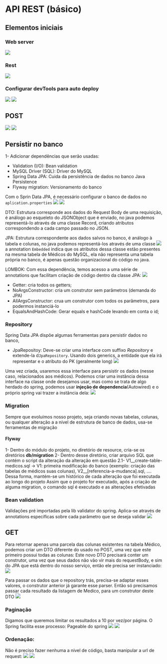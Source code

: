 # API REST (básico)

## Elementos iniciais
### Web server
![](images/2024-04-07_20-04.png)

### Rest
![](images/rest-basics.png)

### Configurar devTools para auto deploy
![](images/settingsCompiler.png)
![](images/settingsAdv.png)

## POST
![](images/POSTElements.png)
![](images/recordDTO.png)

## Persistir no banco
1- Adicionar dependências que serão usadas:
- Validation (I/O): Bean validation
- MySQL Driver (SQL): Driver do MySQL
- Spring Data JPA: Cuida da persistência de dados no banco Java Persistence
- Flyway migration: Versionamento do banco

Com o Sprin Data JPA, é necessário configurar o banco de dados no ```aplication.properties```
![](images/appProperties.png)
![](images/propKeys.png)

DTO: Estrutura corresponde aos dados do Request Body de uma requisição, é análogo ao esqueleto do JSONObject que é enviado, no java podemos representá-lo através de uma classe Record, criando atributos correspondendo a cada campo passado no JSON.

JPA: Estrutura correspondente aos dados salvos no banco, é análogo à tabela e colunas, no java podemos representá-los através de uma classe 
![](images/entityJPA.png)
a annotation `Embedded` indica que os atributos dessa classe estão presentes na mesma tabela de Médicos do MySQL, ela não representa uma tabela própria no banco, é apenas questão organizacional do código no java.

LOMBOK: Com essa dependência, temos acesso a uma série de annotations que facilitam criação de código dentro da classe JPA:
![](images/lombokAnnotations.png)
- Getter: cria todos os getters;
- NoArgsConstructor: cria um construtor sem parâmetros (demanda do JPA)
- AllArgsConstructor: crua um construtor com todos os parâmetros, para podermos instanciá-lo
- EqualsAndHashCode: Gerar equals e hashCode levando em conta o id;

### Repository
Spring Data JPA dispõe algumas ferramentas para persistir dados no banco,
- JpaRepositoy: Deve-se criar uma interface com suffixo _Repository_ e extende-la d`JpaRepository`. Usando dois generics, a entidade que ela irá representar e o atributo do PK (geralmente long)
![](images/repository.png)

Uma vez criada, usaremos essa interface para persistir os dados (nesse caso, relacionados aos médicos).
Podemos criar uma instância dessa interface na classe onde desejamos usar, mas como se trata de algo herdado do spring, podemos usar **injeção de dependencia**(Autowired) e o próprio spring vai trazer a instância dela:
![](images/transacInjec.png)

### Migration
Sempre que evoluímos nosso projeto, seja criando novas tabelas, colunas, ou qualquer alteração a a nível de estrutura de banco de dados, usa-se ferramentas de migração

#### Flyway
1- Dentro do módulo do projeto, no diretório de resource, cria-se os diretórios **db/migration**
2- Dentro desse diretório, criar arquivo SQL que contém o script da alteração da alteração em questão
2.1- V1__create-table-medicos.sql -> V1: primeira modificação do banco (exemplo: criação das tabelas de médicos suas colunas), V2__[referencia-a-mudanca].sql, .... Dessa forma, mantém-se um histórico de cada alteração que foi executada ao longo do projeto
Assim que o projeto for executado, após a criação de alguma migration, o comando sql é executado e as alterações efetivadas

### Bean validation
Validações pré importadas pela lib validator do spring. Aplica-se através de annotations específicas sobre cada parâmetro que se deseja validar
![](images/beanValid.png)

## GET
Para retornar apenas uma parcela das colunas existentes na tabela Médico, podemos criar um DTO diferente do usado no POST, uma vez que este primeiro possui todas as colunas:
Este novo DTO precisará conter um construtor, uma vez que seus dados não vão vir mais do requestBody, e sim do JPA que está dentro do nosso serviço, então ele precisa ser instanciado:
![](images/DTOGet.png)

Para passar os dados que o repository trás, precisa-se adaptar esses valores, o construtor anterior já garante esse parser. Então só precisamos passar cada resultado da listagem de Medico, para um
construtor deste DTO
![](images/JPAtoDTOGet.png)

### Paginação
Digamos que queremos limitar os resultados a 10 por vez/por página. O Spring facilita esse processo: Pageable do spring
![](images/page.png)
![](images/pageRequest.png)

### Ordenação:
Não é preciso fazer nenhuma a nível de código, basta manipular a url de request:
![](images/sort.png)
![](images/size&sortDefault.png)